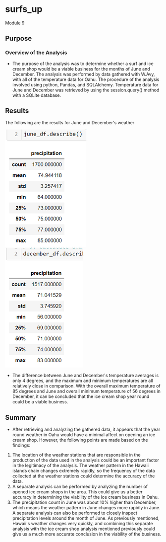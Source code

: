 # surfs_up
Module 9 

## Purpose

### Overview of the Analysis
- The purpose of the analysis was to determine whether a surf and ice cream shop would be a viable business for the months of June and December. The analysis was performed by data gathered with W.Avy, with all of the temperature data for Oahu. The procedure of the analysis involved using python, Pandas, and SQLAlchemy. Temperature data for June and December was retrieved by using the session.query() method with a SQLite database. 

## Results
The following are the results for June and December's weather


![June_weather](Resources/June_weather.PNG)
![December_weather](Resources/December_weather.PNG)
- The difference between June and December's temperature averages is only 4 degrees, and the maximum and minimum temperatures are all relatively close in comparison. With the overall maximum temperature of 85 degrees and June and overall minimum temperature of 56 degrees in December, it can be concluded that the ice cream shop year round could be a viable business. 

## Summary

- After retrieving and analyzing the gathered data, it appears that the year round weather in Oahu would have a minimal affect on opening an ice cream shop. However, the following points are made based on the findings:
1. The location of the weather stations that are responsible in the production of the data used in the analysis could be an important factor in the legitimacy of the analysis. The weather pattern in the Hawaii islands chain changes extremely rapidly, so the frequency of the data collected at the weather stations could determine the accuracy of the data. 
2. A separate analysis can be performed by analyzing the number of opened ice cream shops in the area. This could give us a better accuracy in determining the viability of the ice cream business in Oahu. 
3. The precipitation count in June was about 10% higher than December, which means the weather pattern in June changes more rapidly in June. A separate analysis can also be performed to closely inspect precipitation levels around the month of June. As previously mentioned, Hawaii's weather changes very quickly, and combining this separate analysis with the ice cream shop analysis mentioned previously could give us a much more accurate conclusion in the viability of the business. 
